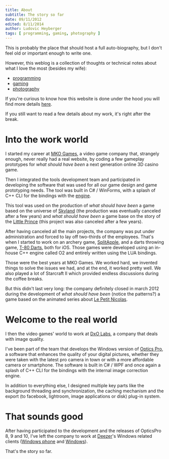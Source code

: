 ```yaml
---
title: About
subtitle: The story so far
date: 09/11/2012
edited: 8/11/2014
author: Ludovic Heyberger
tags: [ programming, gaming, photography ]
---
```


This is probably the place that should host a full auto-biography, but I don't feel old or important enough to write one.

However, this weblog is a collection of thoughts or technical notes about what I love the most (besides my wife):

* [programming](./archives.html#programming)
* [gaming](./archives.html#gaming)
* [photography](./archives.html#photography)

If you're curious to know how this website is done under the hood you will find more details [here](./underthehood.html).

If you still want to read a few details about my work, it's right after the break.

# Into the work world

I started my career at [MKO Games](http://wikipedia.org/wiki/MKO_Games), a video game company that, strangely enough, never really had a real website, by coding a few gameplay prototypes for _what should have been_ a next generation online 3D casino game.

Then I integrated the tools development team and participated in developing the software that was used for all our game design and game prototyping needs. The tool was built in C# / WinForms, with a splash of C++ CLI for the bindings with the [engine](http://www.gamebryo.com/).

This tool was used on the production of _what should have been_ a game based on the universe of [Skyland](http://wikipedia.org/wiki/Skyland) (the production was eventually canceled after a few years) and _what should have been_ a game base on the story of the [Little Prince](http://wikipedia.org/wiki/The_Little_Prince) (this project was also canceled after a few years).

After having canceled all the main projects, the company was put under administration and forced to lay off two-thirds of the employees. That's when I started to work on an archery game, [SplitApple](http://wikipedia.org/wiki/SplitApple), and a darts throwing game, [T-80 Darts](http://wikipedia.org/wiki/T-80_Darts), both for iOS. Those games were developed using an in-house C++ engine called O2 and entirely written using the LUA bindings.

Those were the best years at MKO Games. We worked hard, we invented things to solve the issues we had, and at the end, it worked pretty well. We also played a lot of Starcraft II which provided endless discussions during the coffee breaks.

But this didn't last very long: the company definitely closed in march 2012 during the development of _what should have been_ (notice the patterns?) a game based on the animated series about [Le Petit Nicolas](http://wikipedia.org/wiki/Le_petit_Nicolas).

# Welcome to the real world

I then the video games' world to work at [DxO Labs](http://dxo.com), a company that deals with image quality.

I've been part of the team that develops the Windows version of [Optics Pro](http://www.dxo.com/intl/photography/dxo-optics-pro), a software that enhances the quality of your digital pictures, whether they were taken with the latest pro camera in town or with a more affordable camera or smartphone. The software is built in C# / WPF and once again a splash of C++ CLI for the bindings with the internal image correction engine.

In addition to everything else, I designed multiple key parts like the background threading and synchronization, the caching mechanism and the export (to facebook, lightroom, image applications or disk) plug-in system.

# That sounds good

After having participated to the development and the releases of OpticsPro 8, 9 and 10, I've left the company to work at [Deezer](https://en.wikipedia.org/wiki/Deezer)'s Windows related clients ([Windows phone](http://www.windowsphone.com/en-us/store/app/deezer/abf78126-7301-e011-9264-00237de2db9e) and [Windows](http://apps.microsoft.com/windows/en/app/deezer/e48b595e-b20a-4eb3-968c-c20b2cadaa1e/m/row)).

That's the story so far.
